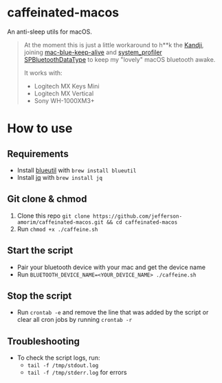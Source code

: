 # caffeinated-macos

An anti-sleep utils for macOS.

> At the moment this is just a little workaround to h**k the [Kandji](https://www.kandji.io/), joining [mac-blue-keep-alive](https://github.com/MendyLanda/mac-blue-keep-alive) and [system_profiler SPBluetoothDataType](https://stackoverflow.com/questions/38116299/is-there-a-command-line-interface-to-list-all-bluetooth-devices-in-range-on-mac) to keep my "lovely" macOS bluetooth awake.
> 
> It works with:
> - Logitech MX Keys Mini
> - Logitech MX Vertical
> - Sony WH-1000XM3+

# How to use

## Requirements
- Install  [blueutil](https://github.com/toy/blueutil)  with  `brew install blueutil`
- Install  [jq](https://stedolan.github.io/jq/)  with  `brew install jq`

## Git clone & chmod
1. Clone this repo  `git clone https://github.com/jefferson-amorim/caffeinated-macos.git && cd caffeinated-macos`
2. Run  `chmod +x ./caffeine.sh`


## Start the script
- Pair your bluetooth device with your mac and get the device name
- Run  `BLUETOOTH_DEVICE_NAME=<YOUR_DEVICE_NAME> ./caffeine.sh` 

## Stop the script

- Run  `crontab -e`  and remove the line that was added by the script or clear all cron jobs by running  `crontab -r`

## Troubleshooting

- To check the script logs, run:
    - `tail -f /tmp/stdout.log`
    -   `tail -f /tmp/stderr.log`  for errors
